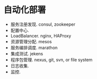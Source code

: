 # 自动化部署

* 服务注册发现. consul, zookeeper
* 配置中心.
* LoadBalancer. nginx, HAProxy
* 资源管理分配. mesos
* 服务编排调度. marathon
* 集成测试. jekens
* 程序包管理. nexus, git, svn, or file system
* 日志收集.
* 监控.

